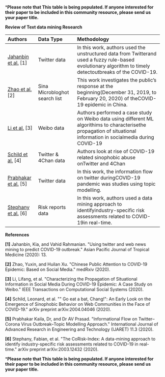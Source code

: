 ***Please note that This table is being populated. If anyone interested for their paper to be included in this community resource, please send us your paper title.**


**Review of Text data mining Research**

| Authors |Data Type | Methodology|
| :---  | :--- | :--- |
[Jahanbin et al.](https://www.researchgate.net/profile/Kia_Jahanbin2/publication/339770709_Using_twitter_and_web_news_mining_to_predict_COVID-19_outbreak/links/5e84d4db4585150839b508b7/Using-twitter-and-web-news-mining-to-predict-COVID-19-outbreak.pdf) [1]|Twitter data|In this work, authors used the unstructured data from Twitterand used a fuzzy rule-based evolutionary algorithm to timely detectoutbreaks of the COVID-19.| 
[Zhao et al.](https://www.medrxiv.org/content/medrxiv/early/2020/03/20/2020.03.18.20038026.full.pdf) [2]|Sina Microbloghot search list|This work investigates the public’s response at the beginning(December 31, 2019, to February 20, 2020) of theCOVID-19 epidemic in China.|
[Li et al.](https://ieeexplore.ieee.org/abstract/document/9043580/) [3]|Weibo data|Authors performed a case study on Weibo data using different ML algorithims to characterisethe propagation of situational information in socialmedia during COVID-19|
[Schild et al.](https://arxiv.org/pdf/2004.04046) [4]|Twitter & 4Chan data|Authors look at rise of COVID-19 related sinophobic abuse onTwitter and 4Chan|
[Prabhakar et al.](https://www.academia.edu/download/62737715/IJARET_11_03_01120200402-85129-1jc6lxz.pdf) [5]|Twitter data|In this work, the information flow on twitter duringCOVID-19 pandemic was studies using topic modelling.|
[Stephany et al.](https://arxiv.org/pdf/2003.12432) [6]|Risk reports data|In this work, authors used a data mining approach to identifyindustry-specific risk assessments related to COVID-19in real-time.|





**References** 
 

**[1]** Jahanbin, Kia, and Vahid Rahmanian. "Using twitter and web news mining to predict COVID-19 outbreak." Asian Pacific Journal of Tropical Medicine (2020): 13.

**[2]** Zhao, Yuxin, and Huilan Xu. "Chinese Public Attention to COVID-19 Epidemic: Based on Social Media." medRxiv (2020).

**[3]** Li, Lifang, et al. "Characterizing the Propagation of Situational Information in Social Media During COVID-19 Epidemic: A Case Study on Weibo." IEEE Transactions on Computational Social Systems (2020).

**[4]** Schild, Leonard, et al. "" Go eat a bat, Chang!": An Early Look on the Emergence of Sinophobic Behavior on Web Communities in the Face of COVID-19." arXiv preprint arXiv:2004.04046 (2020).

**[5]** Prabhakar Kaila, Dr, and Dr AV Prasad. "Informational Flow on Twitter–Corona Virus Outbreak–Topic Modelling Approach." International Journal of Advanced Research in Engineering and Technology (IJARET) 11.3 (2020).

**[6]** Stephany, Fabian, et al. "The CoRisk-Index: A data-mining approach to identify industry-specific risk assessments related to COVID-19 in real-time." arXiv preprint arXiv:2003.12432 (2020).


***Please note that This table is being populated. If anyone interested for their paper to be included in this community resource, please send us your paper title.**
